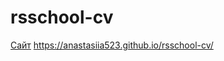 # rsschool-cv
[Сайт](https://anastasiia523.github.io/rsschool-cv/cv)
https://anastasiia523.github.io/rsschool-cv/
